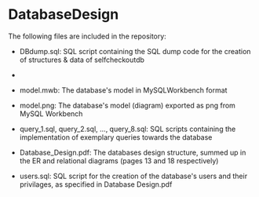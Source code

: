 # DatabaseDesign

The following files are included in the repository:
- DBdump.sql: SQL script containing the SQL dump code for the creation of structures & data of selfcheckoutdb
- 
- model.mwb: The database's model in MySQLWorkbench format

- model.png: The database's model (diagram) exported as png from MySQL Workbench

- query_1.sql, query_2.sql, ..., query_8.sql: SQL scripts containing the implementation of exemplary queries towards the database

- Database_Design.pdf: The databases design structure, summed up in the ER and relational diagrams (pages 13 and 18 respectively)

- users.sql: SQL script for the creation of the database's users and their privilages, as specified in Database Design.pdf
